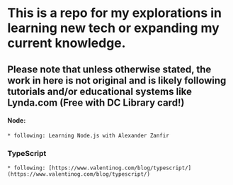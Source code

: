 # This is a repo for my explorations in learning new tech or expanding my current knowledge.
## Please note that unless otherwise stated, the work in here is not original and is likely following tutorials and/or educational systems like Lynda.com (Free with DC Library card!)

#### Node: 
    * following: Learning Node.js with Alexander Zanfir


### TypeScript
    * following: [https://www.valentinog.com/blog/typescript/](https://www.valentinog.com/blog/typescript/)
